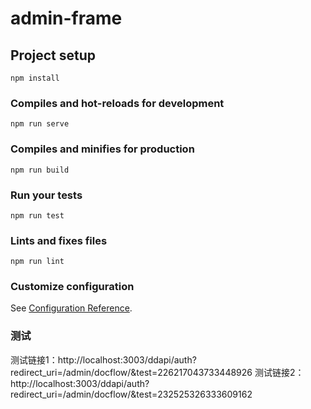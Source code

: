 # admin-frame

## Project setup
```
npm install
```

### Compiles and hot-reloads for development
```
npm run serve
```

### Compiles and minifies for production
```
npm run build
```

### Run your tests
```
npm run test
```

### Lints and fixes files
```
npm run lint
```

### Customize configuration
See [Configuration Reference](https://cli.vuejs.org/config/).

### 测试
测试链接1：http://localhost:3003/ddapi/auth?redirect_uri=/admin/docflow/&test=226217043733448926
测试链接2：http://localhost:3003/ddapi/auth?redirect_uri=/admin/docflow/&test=232525326333609162
